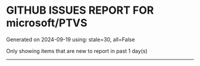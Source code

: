
# GITHUB ISSUES REPORT FOR microsoft/PTVS


Generated on 2024-09-19 using: stale=30, all=False


Only showing items that are new to report in past 1 day(s)


---




















